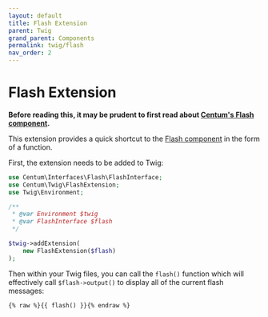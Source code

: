 ```yaml
---
layout: default
title: Flash Extension
parent: Twig
grand_parent: Components
permalink: twig/flash
nav_order: 2
---
```




# Flash Extension

**Before reading this, it may be prudent to first read about [Centum's Flash component](../flash/index.md).**

This extension provides a quick shortcut to the [Flash component](../flash/index.md) in the form of a function.

First, the extension needs to be added to Twig:

```php
use Centum\Interfaces\Flash\FlashInterface;
use Centum\Twig\FlashExtension;
use Twig\Environment;

/**
 * @var Environment $twig
 * @var FlashInterface $flash
 */

$twig->addExtension(
    new FlashExtension($flash)
);
```

Then within your Twig files, you can call the `flash()` function which will effectively call `$flash->output()` to display all of the current flash messages:

```twig
{% raw %}{{ flash() }}{% endraw %}
```
